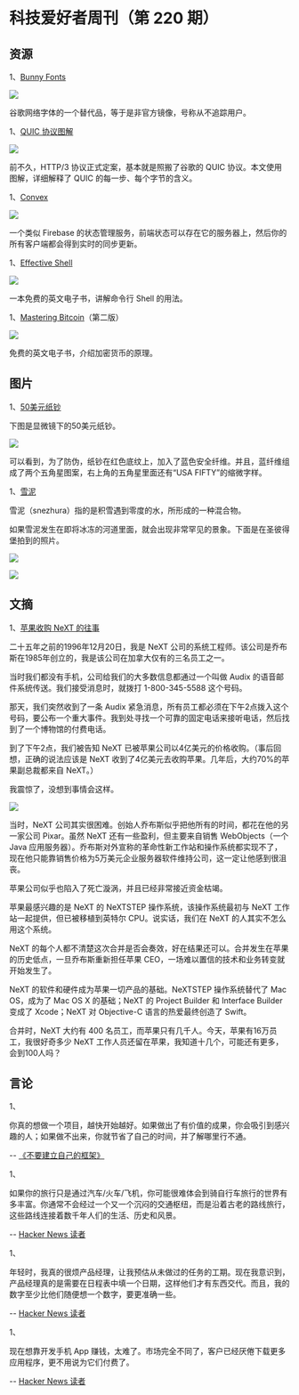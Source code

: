 # 科技爱好者周刊（第 220 期）

## 资源

1、[Bunny Fonts](https://fonts.bunny.net/about)

![](https://cdn.beekka.com/blogimg/asset/202206/bg2022062002.webp)

谷歌网络字体的一个替代品，等于是非官方镜像，号称从不追踪用户。

1、[QUIC 协议图解](https://quic.ulfheim.net/)

![](https://cdn.beekka.com/blogimg/asset/202206/bg2022062201.webp)

前不久，HTTP/3 协议正式定案，基本就是照搬了谷歌的 QUIC 协议。本文使用图解，详细解释了 QUIC 的每一步、每个字节的含义。

1、[Convex](https://www.convex.dev/)

![](https://cdn.beekka.com/blogimg/asset/202206/bg2022062210.webp)

一个类似 Firebase 的状态管理服务，前端状态可以存在它的服务器上，然后你的所有客户端都会得到实时的同步更新。

1、[Effective Shell](https://effective-shell.com/)

![](https://cdn.beekka.com/blogimg/asset/202206/bg2022062211.webp)

一本免费的英文电子书，讲解命令行 Shell 的用法。

1、[Mastering Bitcoin](https://github.com/bitcoinbook/bitcoinbook)（第二版）

![](https://cdn.beekka.com/blogimg/asset/202206/bg2022062303.webp)

免费的英文电子书，介绍加密货币的原理。 

## 图片

1、[50美元纸钞](https://www.hillelwayne.com/post/microscopy/)

下图是显微镜下的50美元纸钞。

![](https://cdn.beekka.com/blogimg/asset/220204/bg2022040303.webp)

可以看到，为了防伪，纸钞在红色底纹上，加入了蓝色安全纤维。并且，蓝纤维组成了两个五角星图案，右上角的五角星里面还有“USA FIFTY”的缩微字样。

1、[雪泥](https://englishrussia.com/2022/04/01/rare-natural-phenomenon-observed-in-saint-petersburg/)

雪泥（snezhura）指的是积雪遇到零度的水，所形成的一种混合物。

如果雪泥发生在即将冰冻的河道里面，就会出现非常罕见的景象。下面是在圣彼得堡拍到的照片。

![](https://cdn.beekka.com/blogimg/asset/220204/bg2022040610.webp)

![](https://cdn.beekka.com/blogimg/asset/220204/bg2022040611.webp)

## 文摘

1、[苹果收购 NeXT 的往事](https://blog.hayman.net/blog/2021/12/20/apple-next-25-years-ago-today/)

二十五年之前的1996年12月20日，我是 NeXT 公司的系统工程师。该公司是乔布斯在1985年创立的，我是该公司在加拿大仅有的三名员工之一。

当时我们都没有手机，公司给我们的大多数信息都通过一个叫做 Audix 的语音邮件系统传送。我们接受消息时，就拨打 1-800-345-5588 这个号码。

那天，我们突然收到了一条 Audix 紧急消息，所有员工都必须在下午2点拨入这个号码，要公布一个重大事件。我到处寻找一个可靠的固定电话来接听电话，然后找到了一个博物馆的付费电话。

到了下午2点，我们被告知 NeXT 已被苹果公司以4亿美元的价格收购。（事后回想，正确的说法应该是 NeXT 收到了4亿美元去收购苹果。几年后，大约70%的苹果副总裁都来自 NeXT。）

我震惊了，没想到事情会这样。

![](https://cdn.beekka.com/blogimg/asset/202112/bg2021122204.webp)

当时，NeXT 公司其实很困难。创始人乔布斯似乎把他所有的时间，都花在他的另一家公司 Pixar。虽然 NeXT 还有一些盈利，但主要来自销售 WebObjects（一个 Java 应用服务器）。乔布斯对外宣称的革命性新工作站和操作系统都实现不了，现在他只能靠销售价格为5万美元企业服务器软件维持公司，这一定让他感到很沮丧。

苹果公司似乎也陷入了死亡漩涡，并且已经非常接近资金枯竭。

苹果最感兴趣的是 NeXT 的 NeXTSTEP 操作系统，该操作系统最初与 NeXT 工作站一起提供，但已被移植到英特尔 CPU。说实话，我们在 NeXT 的人其实不怎么用这个系统。

NeXT 的每个人都不清楚这次合并是否会奏效，好在结果还可以。合并发生在苹果的历史低点，一旦乔布斯重新担任苹果 CEO，一场难以置信的技术和业务转变就开始发生了。

NeXT 的软件和硬件成为苹果一切产品的基础。NeXTSTEP 操作系统替代了 Mac OS，成为了 Mac OS X 的基础；NeXT 的 Project Builder 和 Interface Builder 变成了 Xcode；NeXT 对 Objective-C 语言的热爱最终创造了 Swift。

合并时，NeXT 大约有 400 名员工，而苹果只有几千人。今天，苹果有16万员工，我很好奇多少 NeXT 工作人员还留在苹果，我知道十几个，可能还有更多，会到100人吗？

## 言论

1、

你真的想做一个项目，越快开始越好。如果做出了有价值的成果，你会吸引到感兴趣的人；如果做不出来，你就节省了自己的时间，并了解哪里行不通。

-- [《不要建立自己的框架》](https://dodov.dev/blog/dont-build-your-own-framework)

1、

如果你的旅行只是通过汽车/火车/飞机，你可能很难体会到骑自行车旅行的世界有多丰富。你通常不会经过一个又一个沉闷的交通枢纽，而是沿着古老的路线旅行，这些路线连接着数千年人们的生活、历史和风景。

-- [Hacker News 读者](https://news.ycombinator.com/item?id=31798326)

1、

年轻时，我真的很烦产品经理，让我预估从未做过的任务的工期。现在我意识到，产品经理真的是需要在日程表中填一个日期，这样他们才有东西交代。而且，我的数字至少比他们随便想一个数字，要更准确一些。

-- [Hacker News 读者](https://news.ycombinator.com/item?id=31809794)

1、

现在想靠开发手机 App 赚钱，太难了。市场完全不同了，客户已经厌倦下载更多应用程序，更不用说为它们付费了。

-- [Hacker News 读者](https://news.ycombinator.com/item?id=31835433)

